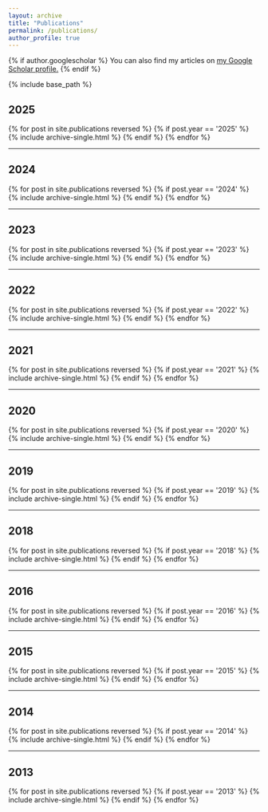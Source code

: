 ```yaml
---
layout: archive
title: "Publications"
permalink: /publications/
author_profile: true
---
```


{% if author.googlescholar %}
  You can also find my articles on <u><a href="{{author.googlescholar}}">my Google Scholar profile</a>.</u>
{% endif %}

{% include base_path %}
<h2>2025</h2>
{% for post in site.publications reversed %}
  {% if post.year == '2025' %}
      {% include archive-single.html %}
  {% endif %}
{% endfor %}

-----------------------------------------
<h2>2024</h2>
{% for post in site.publications reversed %}
  {% if post.year == '2024' %}
      {% include archive-single.html %}
  {% endif %}
{% endfor %}

-----------------------------------------
<h2>2023</h2>
{% for post in site.publications reversed %}
  {% if post.year == '2023' %}
      {% include archive-single.html %}
  {% endif %}
{% endfor %}

-----------------------------------------

<h2>2022</h2>
{% for post in site.publications reversed %}
  {% if post.year == '2022' %}
      {% include archive-single.html %}
  {% endif %}
{% endfor %}

-----------------------------------------

<h2>2021</h2>
{% for post in site.publications reversed %}
  {% if post.year == '2021' %}
      {% include archive-single.html %}
  {% endif %}
{% endfor %}

-----------------------------------------

<h2>2020</h2>
{% for post in site.publications reversed %}
  {% if post.year == '2020' %}
      {% include archive-single.html %}
  {% endif %}
{% endfor %}

-----------------------------------------

<h2>2019</h2>
{% for post in site.publications reversed %}
  {% if post.year == '2019' %}
      {% include archive-single.html %}
  {% endif %}
{% endfor %}

-----------------------------------------

<h2>2018</h2>
{% for post in site.publications reversed %}
  {% if post.year == '2018' %}
      {% include archive-single.html %}
  {% endif %}
{% endfor %}

-----------------------------------------

<h2>2016</h2>
{% for post in site.publications reversed %}
  {% if post.year == '2016' %}
      {% include archive-single.html %}
  {% endif %}
{% endfor %}

-----------------------------------------

<h2>2015</h2>
{% for post in site.publications reversed %}
  {% if post.year == '2015' %}
      {% include archive-single.html %}
  {% endif %}
{% endfor %}

-----------------------------------------

<h2>2014</h2>
{% for post in site.publications reversed %}
  {% if post.year == '2014' %}
      {% include archive-single.html %}
  {% endif %}
{% endfor %}

-----------------------------------------

<h2>2013</h2>
{% for post in site.publications reversed %}
  {% if post.year == '2013' %}
      {% include archive-single.html %}
  {% endif %}
{% endfor %}



 